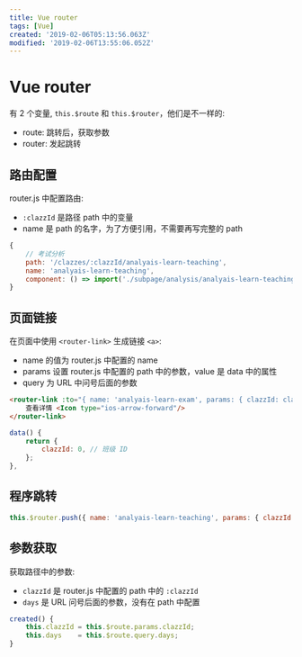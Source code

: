 ```yaml
---
title: Vue router
tags: [Vue]
created: '2019-02-06T05:13:56.063Z'
modified: '2019-02-06T13:55:06.052Z'
---
```


# Vue router
有 2 个变量, `this.$route` 和 `this.$router`，他们是不一样的:
* route: 跳转后，获取参数
* router: 发起跳转

## 路由配置
router.js 中配置路由:
* `:clazzId` 是路径 path 中的变量
* name 是 path 的名字，为了方便引用，不需要再写完整的 path

```js
{
    // 考试分析
    path: '/clazzes/:clazzId/analyais-learn-teaching',
    name: 'analyais-learn-teaching',
    component: () => import('./subpage/analysis/analyais-learn-teaching.vue'),
}
```

## 页面链接
在页面中使用 `<router-link>` 生成链接 `<a>`:
* name 的值为 router.js 中配置的 name
* params 设置 router.js 中配置的 path 中的参数，value 是 data 中的属性
* query 为 URL 中问号后面的参数

```html
<router-link :to="{ name: 'analyais-learn-exam', params: { clazzId: clazzId }, query: { days: days } }" slot="extra" class="text-icon">
    查看详情 <Icon type="ios-arrow-forward"/>
</router-link>
```

```js
data() {
    return {
        clazzId: 0, // 班级 ID
    };
},
```

## 程序跳转
```js
this.$router.push({ name: 'analyais-learn-teaching', params: { clazzId: this.clazzId } });
```

## 参数获取
获取路径中的参数:
* `clazzId` 是 router.js 中配置的 path 中的 `:clazzId`
* `days` 是 URL 问号后面的参数，没有在 path 中配置

```js
created() {
    this.clazzId = this.$route.params.clazzId;
    this.days    = this.$route.query.days;
}
```
